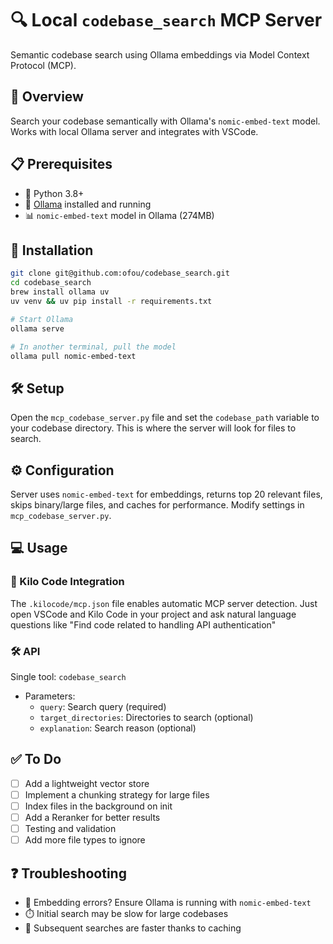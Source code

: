 # 🔍 Local `codebase_search` MCP Server

Semantic codebase search using Ollama embeddings via Model Context Protocol (MCP).

## 🌟 Overview
Search your codebase semantically with Ollama's `nomic-embed-text` model. Works with local Ollama server and integrates with VSCode.

## 📋 Prerequisites
- 🐍 Python 3.8+
- 🤖 [Ollama](https://ollama.ai/) installed and running
- 📊 `nomic-embed-text` model in Ollama (274MB)

## 🚀 Installation
```bash
git clone git@github.com:ofou/codebase_search.git
cd codebase_search
brew install ollama uv
uv venv && uv pip install -r requirements.txt

# Start Ollama
ollama serve
```

```bash
# In another terminal, pull the model
ollama pull nomic-embed-text
```

## 🛠️ Setup
Open the `mcp_codebase_server.py` file and set the `codebase_path` variable to your codebase directory. This is where the server will look for files to search.

## ⚙️ Configuration
Server uses `nomic-embed-text` for embeddings, returns top 20 relevant files, skips binary/large files, and caches for performance. Modify settings in `mcp_codebase_server.py`.

## 💻 Usage

### 🔗 Kilo Code Integration
The `.kilocode/mcp.json` file enables automatic MCP server detection. Just open VSCode and Kilo Code in your project and ask natural language questions like "Find code related to handling API authentication"

### 🛠️ API
Single tool: `codebase_search`
- Parameters:
  - `query`: Search query (required)
  - `target_directories`: Directories to search (optional)
  - `explanation`: Search reason (optional)

## ✅ To Do
- [ ] Add a lightweight vector store
- [ ] Implement a chunking strategy for large files
- [ ] Index files in the background on init
- [ ] Add a Reranker for better results
- [ ] Testing and validation
- [ ] Add more file types to ignore

## ❓ Troubleshooting
- 🔄 Embedding errors? Ensure Ollama is running with `nomic-embed-text`
- ⏱️ Initial search may be slow for large codebases
- 💨 Subsequent searches are faster thanks to caching
